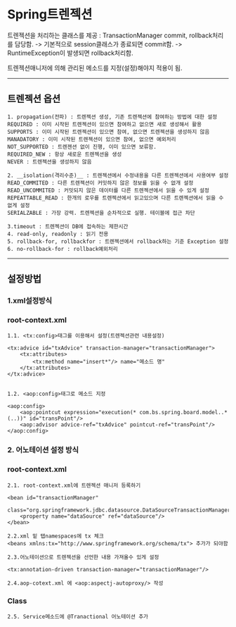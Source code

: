 # Spring트렌젝션
트렌젝션을 처리하는 클래스를 제공 : TransactionManager
commit, rollback처리를 담당함.
-> 기본적으로 session클래스가 종료되면 commit함.
-> RuntimeException이 발생되면 rollback처리함.

트렌젝션매니저에 의해 관리된 메소드를 지정(설정)해야지 적용이 됨.

---

## 트렌젝션 옵션
    1. propagation(전파) : 트렌젝션 생성, 기존 트렌젝션에 참여하는 방법에 대한 설정
    REQUIRED : 이미 시작된 트렌젝션이 있으면 참여하고 없으면 새로 생성해서 활용
    SUPPORTS : 이미 시작된 트렌젝션이 있으면 참여, 없으면 트렌젝션을 생성하지 않음
    MANADATORY : 이미 시작된 트렌젝션이 있으면 참여, 없으면 예외처리
    NOT_SUPPORTED : 트렌젠션 없이 진행, 이미 있으면 보류함.
    REQUIRED_NEW : 항상 새로운 트렌젝션을 생성
    NEVER : 트렌젝션을 생성하지 않음

    2. __isolation(격리수준)__ : 트렌젝션에서 수정내용을 다른 트렌젝션에서 사용여부 설정
    READ_COMMITED : 다른 트렌젝션이 커밋하지 않은 정보를 읽을 수 없개 설정
    READ_UNCOMMITED : 커밋되지 않은 데이터를 다른 트렌젝션에서 읽을 수 있게 설정
    REPEATTABLE_READ : 한개의 로우를 트렌젝션에서 읽고있으며 다른 트렌젝션에서 읽을 수 없게 설정
    SERIALZABLE : 가장 강력. 트렌젝션을 순차적으로 실행. 테이블에 접근 차단

    3.timeout : 트렌젝션이 DB에 접속하는 제한시간
    4. read-only, readonly : 읽기 전용
    5. rollback-for, rollbackfor : 트렌젝션에서 rollback하는 기준 Exception 설정
    6. no-rollback-for : rollback예외처리

---

## 설정방법
### 1.xml설정방식
### root-context.xml
    1.1. <tx:config>태그를 이용해서 설정(트렌젝션관련 내용설정)
    
    <tx:advice id="txAdvice" transaction-manager="transactionManager">
		<tx:attributes>
			<tx:method name="insert*"/> name="메소드 명"
		</tx:attributes>
	</tx:advice>
    

    1.2. <aop:config>태그로 메소드 지정

    <aop:config>
		<aop:pointcut expression="execution(* com.bs.spring.board.model..*(..))" id="transPoint"/>
		<aop:advisor advice-ref="txAdvice" pointcut-ref="transPoint"/>
	</aop:config>
    
    
    
### 2. 어노테이션 설정 방식
### root-context.xml
    2.1. root-context.xml에 트렌젝션 매니저 등록하기

	<bean id="transactionManager"
		class="org.springframework.jdbc.datasource.DataSourceTransactionManager">
		<property name="dataSource" ref="dataSource"/>	
	</bean>

    2.2.xml 밑 탭namespaces에 tx 체크
    <beans xmlns:tx="http://www.springframework.org/schema/tx"> 추가가 되야함

    2.3.어노테이션으로 트렌젝션을 선언한 내용 가져올수 있게 설정

	<tx:annotation-driven transaction-manager="transactionManager"/>

    2.4.aop-cotext.xml 에 <aop:aspectj-autoproxy/> 작성
### Class   
    2.5. Service메소드에 @Tranactional 어노테이션 추가